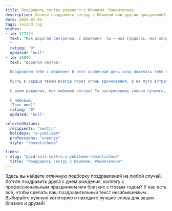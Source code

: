 ```yaml
---
title: Поздравить сестру военного с Юбилеем. Романтичное
description: Хотите поздравить сестру с Юбилеем или другим праздником? Наш ИИ создаст незабываемое поздравление, а вы обязательно выделитесь среди других.  
date: 2025-01-01
tags: second tag
wishes:
- id: 127134
  text: "Моя дорогая сестричка, с юбилеем!  Ты – моя гордость, моя опора, мой защитник, даже если ты сама в форме защитника Отечества.  Твоя сила и смелость восхищают, а твоя нежность и доброта согревают мою душу.  Пусть этот юбилей станет началом новой, прекрасной главы твоей жизни, наполненной счастьем, любовью и светлыми моментами.  Пусть твоя звезда всегда ярко сияет на небе, освещая твой путь и указывающий верный курс к новым свершениям.  Я люблю тебя, моя героиня!
  "
  rating: "0"
  updated: "null"
- id: 35899
  text: "Дорогая сестра!
  
  Поздравляю тебя с юбилеем! В этот особенный день хочу пожелать тебе бесконечного счастья, крепкого здоровья и любви, которая улыбается каждому дню. Ты — не только прекрасный военный специалист, но и невероятная женщина, полная силы и нежности.
  
  Пусть в сердце твоём всегда горит огонь вдохновения, а на пути встречаются только верные и надёжные друзья. Ты — наша гордость, и я искренне восхищаюсь твоей смелостью и преданностью службе.
  
  С днем рождения, моя любимая сестра! Ты заслуживаешь только лучшего, и я верю, что каждый новый год будет приносить тебе удачу и радость. Желаю, чтобы рядом всегда были те, кто окружает тебя заботой и любовью.
  
  С любовью,
  [Твое имя]"
  rating: "0"
  updated: "null"

selectedValues:
  recipients: "sestru"
  holidays: "s-yubileem"
  professions: "voennyy"
  style: "romantichnoe"

links:
- slug: "pozdravit-sestru-s-yubileem-romantichnoe"
  title: "Поздравить сестру с Юбилеем. Романтичное"
---
```


Здесь вы найдете отличную подборку поздравлений на любой случай.
Хотите поздравить друга с днём рождения, коллегу с профессиональным праздником или близких с Новым годом? У нас есть всё, чтобы сделать ваш поздравительный текст незабываемым. Выбирайте нужную категорию и находите лучшие слова для ваших близких и друзей!
